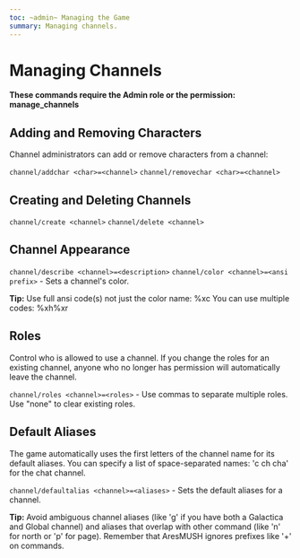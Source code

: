 ```yaml
---
toc: ~admin~ Managing the Game
summary: Managing channels.
---
```

# Managing Channels
**These commands require the Admin role or the permission: manage\_channels**

## Adding and Removing Characters

Channel administrators can add or remove characters from a channel:

`channel/addchar <char>=<channel>`
`channel/removechar <char>=<channel>`

## Creating and Deleting Channels
`channel/create <channel>`
`channel/delete <channel>`

## Channel Appearance
`channel/describe <channel>=<description>`
`channel/color <channel>=<ansi prefix>` - Sets a channel's color.

**Tip:** Use full ansi code(s) not just the color name: \%xc  You can use multiple codes: \%xh\%xr

## Roles
Control who is allowed to use a channel. If you change the roles for an existing channel, anyone who no longer has permission will automatically leave the channel.

`channel/roles <channel>=<roles>` - Use commas to separate multiple roles.  Use "none" to clear existing roles.

## Default Aliases
The game automatically uses the first letters of the channel name for its default aliases.  You can specify a list of space-separated names: 'c ch cha' for the chat channel.

`channel/defaultalias <channel>=<aliases>` - Sets the default aliases for a channel.

**Tip:** Avoid ambiguous channel aliases (like 'g' if you have both a Galactica and Global channel) and aliases that overlap with other command (like 'n' for north or 'p' for page).  Remember that AresMUSH ignores prefixes like '+' on commands.
